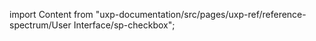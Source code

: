 
import Content from "uxp-documentation/src/pages/uxp-ref/reference-spectrum/User Interface/sp-checkbox";

<Content query="product=photoshop"/>
